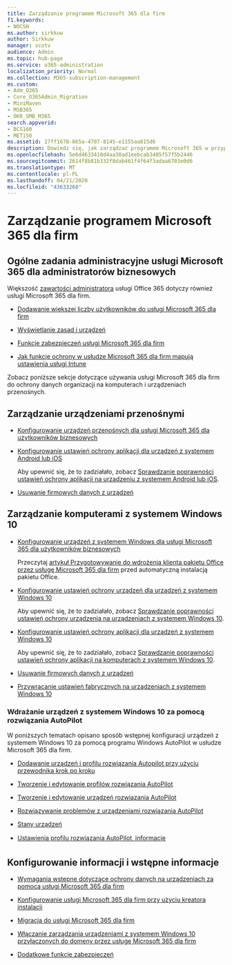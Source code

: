 ```yaml
---
title: Zarządzanie programem Microsoft 365 dla firm
f1.keywords:
- NOCSH
ms.author: sirkkuw
author: Sirkkuw
manager: scotv
audience: Admin
ms.topic: hub-page
ms.service: o365-administration
localization_priority: Normal
ms.collection: M365-subscription-management
ms.custom:
- Adm_O365
- Core_O365Admin_Migration
- MiniMaven
- MSB365
- OKR_SMB_M365
search.appverid:
- BCS160
- MET150
ms.assetid: 27ff1678-865a-4707-8145-e1155aa815d6
description: Dowiedz się, jak zarządzać programem Microsoft 365 w przypadku zadań administratora związanych z firmą, urządzeń przenośnych, komputerów z systemem Windows 10 i wielu takich zadań.
ms.openlocfilehash: 5e6d4633410d4aa38ad1eebcab3405f57f5b2446
ms.sourcegitcommit: 2614f8b81b332f8dab461f4f64f3adaa6703e0d6
ms.translationtype: MT
ms.contentlocale: pl-PL
ms.lasthandoff: 04/21/2020
ms.locfileid: "43633268"
---
```

# <a name="manage-microsoft-365-for-business"></a>Zarządzanie programem Microsoft 365 dla firm

## <a name="general-microsoft-365-for-business-admin-tasks"></a>Ogólne zadania administracyjne usługi Microsoft 365 dla administratorów biznesowych

Większość [zawartości administratora](https://docs.microsoft.com/office365/admin/admin-home) usługi Office 365 dotyczy również usługi Microsoft 365 dla firm.

- [Dodawanie większej liczby użytkowników do usługi Microsoft 365 dla firm](add-users-m365b.md)
    
- [Wyświetlanie zasad i urządzeń](view-policies-and-devices.md)
    
- [Funkcje zabezpieczeń usługi Microsoft 365 dla firm](security-features.md)
    
- [Jak funkcje ochrony w usłudze Microsoft 365 dla firm mapują ustawienia usługi Intune](map-protection-features-to-intune-settings.md)
    
Zobacz poniższe sekcje dotyczące używania usługi Microsoft 365 dla firm do ochrony danych organizacji na komputerach i urządzeniach przenośnych.
  
## <a name="manage-mobile-devices"></a>Zarządzanie urządzeniami przenośnymi

- [Konfigurowanie urządzeń przenośnych dla usługi Microsoft 365 dla użytkowników biznesowych](set-up-mobile-devices.md)
    
- [Konfigurowanie ustawień ochrony aplikacji dla urządzeń z systemem Android lub iOS](app-protection-settings-for-android-and-ios.md)
    
    Aby upewnić się, że to zadziałało, zobacz [Sprawdzanie poprawności ustawień ochrony aplikacji na urządzeniu z systemem Android lub iOS](validate-settings-on-android-or-ios.md). 
    
- [Usuwanie firmowych danych z urządzeń](remove-company-data.md)
    
## <a name="manage-windows-10-pcs"></a>Zarządzanie komputerami z systemem Windows 10

- [Konfigurowanie urządzeń z systemem Windows dla usługi Microsoft 365 dla użytkowników biznesowych](set-up-windows-devices.md)

    Przeczytaj [artykuł Przygotowywanie do wdrożenia klienta pakietu Office przez usługę Microsoft 365 dla firm](prepare-for-office-client-deployment.md) przed automatyczną instalacją pakietu Office. 
    
- [Konfigurowanie ustawień ochrony urządzeń dla urządzeń z systemem Windows 10](protection-settings-for-windows-10-pcs.md)
    
    Aby upewnić się, że to zadziałało, zobacz [Sprawdzanie poprawności ustawień ochrony urządzenia na urządzeniach z systemem Windows 10](validate-settings-on-windows-10-pcs.md). 
    
- [Konfigurowanie ustawień ochrony aplikacji dla urządzeń z systemem Windows 10](protection-settings-for-windows-10-devices.md)
    
    Aby upewnić się, że to zadziałało, zobacz [Sprawdzanie poprawności ustawień ochrony aplikacji na komputerach z systemem Windows 10](validate-protection-settings-on-windows-10-pcs.md). 
    
- [Usuwanie firmowych danych z urządzeń](remove-company-data.md)
    
- [Przywracanie ustawień fabrycznych na urządzeniach z systemem Windows 10](reset-devices-to-factory-settings.md)
    
### <a name="use-autopilot-to-deploy-windows-10-devices"></a>Wdrażanie urządzeń z systemem Windows 10 za pomocą rozwiązania AutoPilot

W poniższych tematach opisano sposób wstępnej konfiguracji urządzeń z systemem Windows 10 za pomocą programu Windows AutoPilot w usłudze Microsoft 365 dla firm.
  
- [Dodawanie urządzeń i profilu rozwiązania Autopilot przy użyciu przewodnika krok po kroku](add-autopilot-devices-and-profile.md)
    
- [Tworzenie i edytowanie profilów rozwiązania AutoPilot](create-and-edit-autopilot-profiles.md)
    
- [Tworzenie i edytowanie urządzeń rozwiązania AutoPilot](create-and-edit-autopilot-devices.md)
    
- [Rozwiązywanie problemów z urządzeniami rozwiązania AutoPilot](troubleshoot-autopilot-errors.md)
    
- [Stany urządzeń](device-states.md)
    
- [Ustawienia profilu rozwiązania AutoPilot  informacje](autopilot-profile-settings.md)
    
## <a name="set-up-and-prerequisite-information"></a>Konfigurowanie informacji i wstępne informacje

- [Wymagania wstępne dotyczące ochrony danych na urządzeniach za pomocą usługi Microsoft 365 dla firm](pre-requisites-for-data-protection.md)
    
- [Konfigurowanie usługi Microsoft 365 dla firm przy użyciu kreatora instalacji](set-up.md)
    
- [Migracja do usługi Microsoft 365 dla firm](migrate-to-microsoft-365-business.md)
    
- [Włączanie zarządzania urządzeniami z systemem Windows 10 przyłączonych do domeny przez usługę Microsoft 365 dla firm](manage-windows-devices.md)
    
- [Dodatkowe funkcje zabezpieczeń](security-features.md#additional-security-features)
